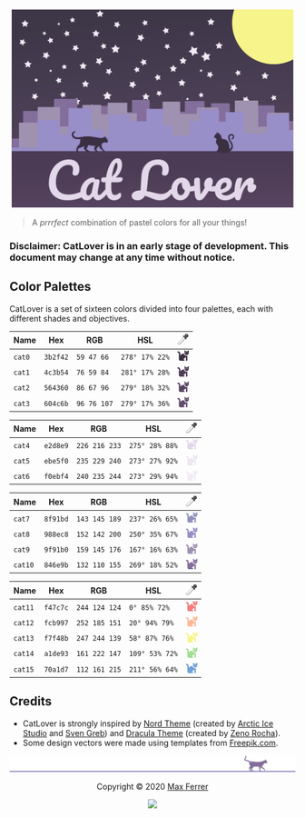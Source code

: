 <p align="center"><img src="assets/banner.png" height="350px"></img></p>

> A _prrrfect_ combination of pastel colors for all your things!

### Disclaimer: CatLover is in an early stage of development. This document may change at any time without notice.

## Color Palettes

CatLover is a set of sixteen colors divided into four palettes, each with different shades and objectives.

Name    | Hex       | RGB           | HSL           | ![Color Picker](assets/eyedropper.png)
---     | ---       | ---           | ---           | ---
`cat0`  | `3b2f42`  | `59 47 66`    | `278° 17% 22%`| ![cat0](assets/cat0.png)
`cat1`  | `4c3b54`  | `76 59 84`    | `281° 17% 28%`| ![cat1](assets/cat1.png)
`cat2`  | `564360`  | `86 67 96`    | `279° 18% 32%`| ![cat2](assets/cat2.png)
`cat3`  | `604c6b`  | `96 76 107`   | `279° 17% 36%`| ![cat3](assets/cat3.png)

Name    | Hex       | RGB           | HSL           | ![Color Picker](assets/eyedropper.png)
---     | ---       | ---           | ---           | ---
`cat4`  | `e2d8e9`  | `226 216 233` | `275° 28% 88%`| ![cat4](assets/cat4.png)
`cat5`  | `ebe5f0`  | `235 229 240` | `273° 27% 92%`| ![cat5](assets/cat5.png)
`cat6`  | `f0ebf4`  | `240 235 244` | `273° 29% 94%`| ![cat6](assets/cat6.png)

Name    | Hex       | RGB           | HSL           | ![Color Picker](assets/eyedropper.png)
---     | ---       | ---           | ---           | ---
`cat7`  | `8f91bd`  | `143 145 189` | `237° 26% 65%`| ![cat7](assets/cat7.png)
`cat8`  | `988ec8`  | `152 142 200` | `250° 35% 67%`| ![cat8](assets/cat8.png)
`cat9`  | `9f91b0`  | `159 145 176` | `167° 16% 63%`| ![cat9](assets/cat9.png)
`cat10` | `846e9b`  | `132 110 155` | `269° 18% 52%`| ![cat10](assets/cat10.png)

Name    | Hex       | RGB           | HSL           | ![Color Picker](assets/eyedropper.png)
---     | ---       | ---           | ---           | ---
`cat11` | `f47c7c`  | `244 124 124` | `0° 85% 72%`  | ![cat11](assets/cat11.png)
`cat12` | `fcb997`  | `252 185 151` | `20° 94% 79%` | ![cat12](assets/cat12.png)
`cat13` | `f7f48b`  | `247 244 139` | `58° 87% 76%` | ![cat13](assets/cat13.png)
`cat14` | `a1de93`  | `161 222 147` | `109° 53% 72%`| ![cat14](assets/cat14.png)
`cat15` | `70a1d7`  | `112 161 215` | `211° 56% 64%`| ![cat15](assets/cat15.png)

## Credits

- CatLover is strongly inspired by [Nord Theme](https://www.nordtheme.com) (created by [Arctic Ice Studio](https://www.arcticicestudio.com/) and [Sven Greb](https://www.svengreb.de/)) and [Dracula Theme](https://draculatheme.com/) (created by [Zeno Rocha](https://github.com/zenorocha)).
- Some design vectors were made using templates from [Freepik.com](https://www.freepik.com).

<p align="center"><img src="assets/separator.png"></img></p>

<p align="center">Copyright &copy; 2020 <a href="https://github.com/PandaFoss" target="_blank">Max Ferrer</a></p>

<p align="center"><a src="LICENSE"><img src="https://img.shields.io/static/v1.svg?style=flat-square&label=License&message=MIT&logoColor=f0ebf4&logo=github&colorA=604c6b&colorB=988ec8"/></a></p>
